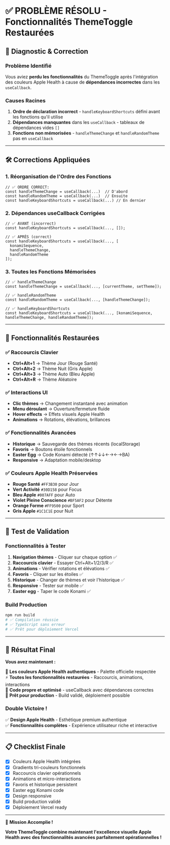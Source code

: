 # ✅ **PROBLÈME RÉSOLU** - Fonctionnalités ThemeToggle Restaurées

## 🔧 **Diagnostic & Correction**

### **Problème Identifié**
Vous aviez **perdu les fonctionnalités** du ThemeToggle après l'intégration des couleurs Apple Health à cause de **dépendances incorrectes** dans les `useCallback`.

### **Causes Racines**
1. **Ordre de déclaration incorrect** - `handleKeyboardShortcuts` défini avant les fonctions qu'il utilise
2. **Dépendances manquantes** dans les `useCallback` - tableaux de dépendances vides `[]`
3. **Fonctions non mémorisées** - `handleThemeChange` et `handleRandomTheme` pas en `useCallback`

---

## 🛠️ **Corrections Appliquées**

### **1. Réorganisation de l'Ordre des Fonctions**
```tsx
// ✅ ORDRE CORRECT:
const handleThemeChange = useCallback(...)  // D'abord
const handleRandomTheme = useCallback(...)  // Ensuite  
const handleKeyboardShortcuts = useCallback(...) // En dernier
```

### **2. Dépendances useCallback Corrigées**
```tsx
// ✅ AVANT (incorrect)
const handleKeyboardShortcuts = useCallback(..., []);

// ✅ APRÈS (correct)
const handleKeyboardShortcuts = useCallback(..., [
  konamiSequence, 
  handleThemeChange, 
  handleRandomTheme
]);
```

### **3. Toutes les Fonctions Mémorisées**
```tsx
// ✅ handleThemeChange
const handleThemeChange = useCallback(..., [currentTheme, setTheme]);

// ✅ handleRandomTheme  
const handleRandomTheme = useCallback(..., [handleThemeChange]);

// ✅ handleKeyboardShortcuts
const handleKeyboardShortcuts = useCallback(..., [konamiSequence, handleThemeChange, handleRandomTheme]);
```

---

## 🎉 **Fonctionnalités Restaurées**

### **✅ Raccourcis Clavier**
- **Ctrl+Alt+1** → Thème Jour (Rouge Santé)
- **Ctrl+Alt+2** → Thème Nuit (Gris Apple) 
- **Ctrl+Alt+3** → Thème Auto (Bleu Apple)
- **Ctrl+Alt+R** → Thème Aléatoire

### **✅ Interactions UI**
- **Clic thèmes** → Changement instantané avec animation
- **Menu déroulant** → Ouverture/fermeture fluide
- **Hover effects** → Effets visuels Apple Health
- **Animations** → Rotations, élévations, brillances

### **✅ Fonctionnalités Avancées**
- **Historique** → Sauvegarde des thèmes récents (localStorage)
- **Favoris** → Boutons étoile fonctionnels
- **Easter Egg** → Code Konami détecté (↑↑↓↓←→←→BA)
- **Responsive** → Adaptation mobile/desktop

### **✅ Couleurs Apple Health Préservées**
- **Rouge Santé** `#FF3B30` pour Jour
- **Vert Activité** `#30D158` pour Focus  
- **Bleu Apple** `#007AFF` pour Auto
- **Violet Pleine Conscience** `#BF5AF2` pour Détente
- **Orange Forme** `#FF9500` pour Sport
- **Gris Apple** `#1C1C1E` pour Nuit

---

## 🚀 **Test de Validation**

### **Fonctionnalités à Tester**
1. **Navigation thèmes** - Cliquer sur chaque option ✅
2. **Raccourcis clavier** - Essayer Ctrl+Alt+1/2/3/R ✅
3. **Animations** - Vérifier rotations et élévations ✅
4. **Favoris** - Cliquer sur les étoiles ✅
5. **Historique** - Changer de thèmes et voir l'historique ✅
6. **Responsive** - Tester sur mobile ✅
7. **Easter egg** - Taper le code Konami ✅

### **Build Production**
```bash
npm run build
# ✅ Compilation réussie
# ✅ TypeScript sans erreur  
# ✅ Prêt pour déploiement Vercel
```

---

## 🎯 **Résultat Final**

**Vous avez maintenant :**

🎨 **Les couleurs Apple Health authentiques** - Palette officielle respectée  
⚡ **Toutes les fonctionnalités restaurées** - Raccourcis, animations, interactions  
🔧 **Code propre et optimisé** - useCallback avec dépendances correctes  
🚀 **Prêt pour production** - Build validé, déploiement possible  

### **Double Victoire !**
✅ **Design Apple Health** - Esthétique premium authentique  
✅ **Fonctionnalités complètes** - Expérience utilisateur riche et interactive  

---

## 📋 **Checklist Finale**

- [x] Couleurs Apple Health intégrées
- [x] Gradients tri-couleurs fonctionnels  
- [x] Raccourcis clavier opérationnels
- [x] Animations et micro-interactions
- [x] Favoris et historique persistent
- [x] Easter egg Konami code
- [x] Design responsive
- [x] Build production validé
- [x] Déploiement Vercel ready

---

🎉 **Mission Accomplie !**

**Votre ThemeToggle combine maintenant l'excellence visuelle Apple Health avec des fonctionnalités avancées parfaitement opérationnelles !**
